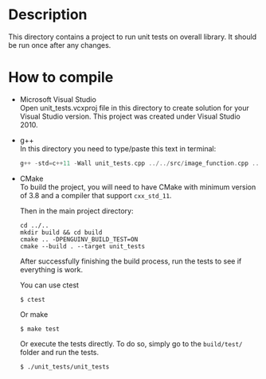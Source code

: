 # Description    
This directory contains a project to run unit tests on overall library. It should be run once after any changes.

# How to compile    
- Microsoft Visual Studio    
Open unit_tests.vcxproj file in this directory to create solution for your Visual Studio version. This project was created under Visual Studio 2010.

- g++    
In this directory you need to type/paste this text in terminal:    
	```cpp
	g++ -std=c++11 -Wall unit_tests.cpp ../../src/image_function.cpp ../../src/blob_detection.cpp ../../src/file/bmp_image.cpp ../../src/math/hough_transform.cpp ../../src/math/math_base.cpp unit_test_bitmap.cpp unit_test_blob_detection.cpp unit_test_framework.cpp unit_test_helper.cpp unit_test_image_buffer.cpp unit_test_image_function.cpp unit_test_math.cpp -o application
	```

- CMake    
	To build the project, you will need to have CMake with minimum version of 3.8 and a compiler 
	that support `cxx_std_11`.

	Then in the main project directory:
	```
	cd ../..
	mkdir build && cd build
	cmake .. -DPENGUINV_BUILD_TEST=ON
	cmake --build . --target unit_tests
	```

	After successfully finishing the build process, run the tests to see if everything is work.

	You can use ctest

	```
	$ ctest
	```

	Or make

	```
	$ make test
	```

	Or execute the tests directly. To do so, simply go to the `build/test/` folder and run the tests.

	```
	$ ./unit_tests/unit_tests
	```
